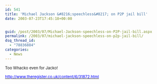 ```yaml
---
id: 541
title: 'Michael Jackson &#8216;speechless&#8217; on P2P jail bill'
date: 2003-07-23T17:45:18+00:00


guid: /post/2003/07/Michael-Jackson-speechless-on-P2P-jail-bill.aspx
permalink: /2003/07/michael-jackson-speechless-on-p2p-jail-bill/
dsq_thread_id:
  - "78836884"
categories:
  - News
---
```

<body xmlns="http://www.w3.org/1999/xhtml">
    <font size="2"> 
    <p>
        Too Whacko even for Jacko!
    </p>
    <p>
    </p></font><a href="http://www.theregister.co.uk/content/6/31872.html"><u><font color="#0000ff" size="2">http://www.theregister.co.uk/content/6/31872.html
    </font></u></a>
</body>